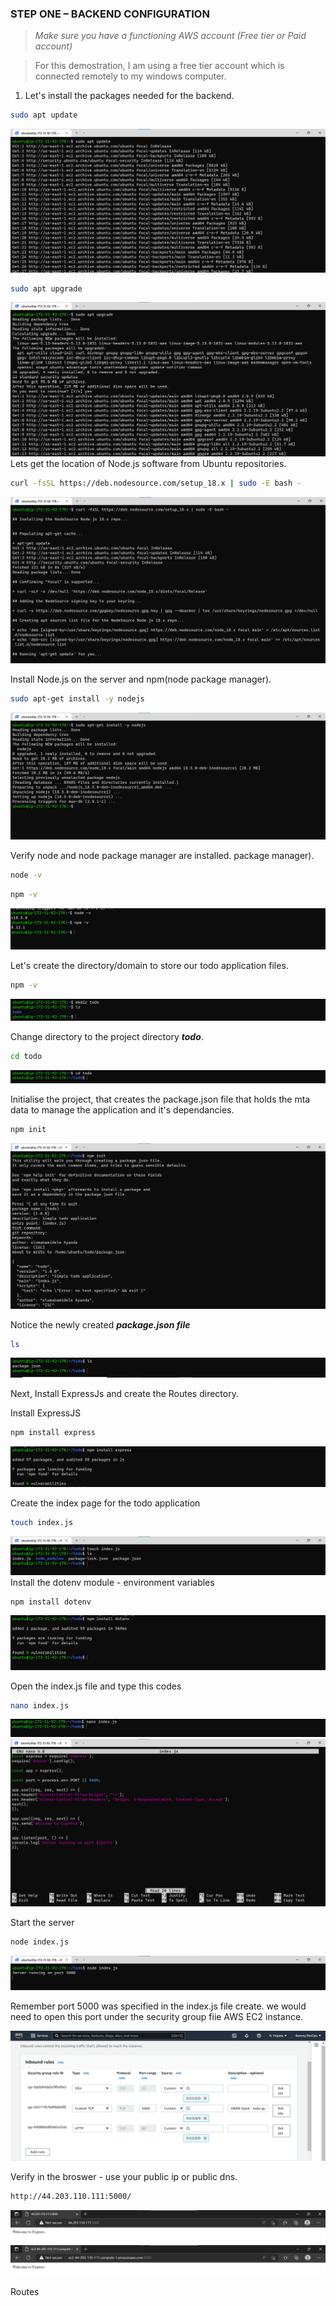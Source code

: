 ### STEP ONE – BACKEND CONFIGURATION
> *Make sure you have a functioning AWS account (Free tier or Paid account)*

> For this demostration, I am using a free tier account which is connected remotely to my windows computer.

1. Let's install the packages needed for the backend.

```bash
sudo apt update
```
![alt text](./images/1.png)
```bash
sudo apt upgrade
```
![alt text](./images/2.png)
Lets get the location of Node.js software from Ubuntu repositories.

```bash
curl -fsSL https://deb.nodesource.com/setup_18.x | sudo -E bash -
```
![alt text](./images/3.png)

Install Node.js on the server and npm(node package manager).
```bash
sudo apt-get install -y nodejs
```
![alt text](./images/4.png)

Verify node and node package manager are installed.
package manager).
```bash
node -v
```
```bash
npm -v
```
![alt text](./images/5.png)

Let's create the directory/domain to store our todo application files.
```bash
npm -v
```
![alt text](./images/6.png)

Change directory to the project directory ***todo***.
```bash
cd todo
```
![alt text](./images/7.png)

Initialise the project, that creates the package.json file that holds the mta data to manage the application and it's dependancies.
```bash
npm init
```
![alt text](./images/8.png)

Notice the newly created ***package.json file***
```bash
ls
```
![alt text](./images/9.png)

Next, Install ExpressJs and create the Routes directory.

Install ExpressJS
```bash
npm install express
```
![alt text](./images/10.png)

Create the index page for the todo application
```bash
touch index.js
```
![alt text](./images/11.png)
Install the dotenv module - environment variables
```bash
npm install dotenv
```
![alt text](./images/12.png)

Open the index.js file and type this codes
```bash
nano index.js
```
![alt text](./images/13.png)
![alt text](./images/14.png)

Start the server
```bash
node index.js
```
![alt text](./images/15.png)

Remember port 5000 was specified in the index.js file create. we would need to open this port under the security group fiie AWS EC2 instance.

![alt text](./images/16.png)

Verify in the broswer - use your public ip or public dns.
```bash
http://44.203.110.111:5000/
```
![alt text](./images/17.png)
![alt text](./images/18.png)

Routes